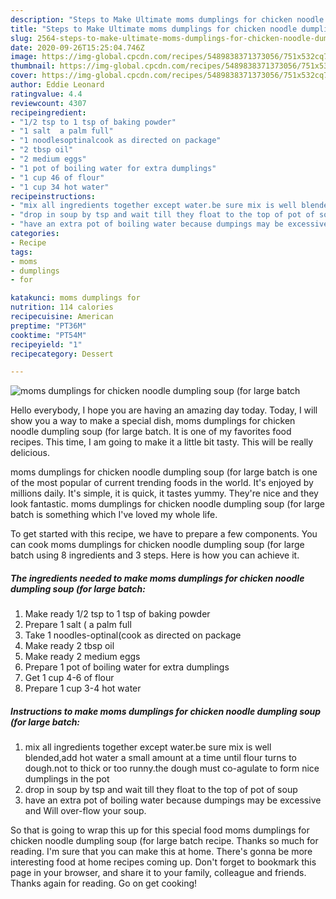 ```yaml
---
description: "Steps to Make Ultimate moms dumplings for chicken noodle dumpling soup (for large batch"
title: "Steps to Make Ultimate moms dumplings for chicken noodle dumpling soup (for large batch"
slug: 2564-steps-to-make-ultimate-moms-dumplings-for-chicken-noodle-dumpling-soup-for-large-batch
date: 2020-09-26T15:25:04.746Z
image: https://img-global.cpcdn.com/recipes/5489838371373056/751x532cq70/moms-dumplings-for-chicken-noodle-dumpling-soup-for-large-batch-recipe-main-photo.jpg
thumbnail: https://img-global.cpcdn.com/recipes/5489838371373056/751x532cq70/moms-dumplings-for-chicken-noodle-dumpling-soup-for-large-batch-recipe-main-photo.jpg
cover: https://img-global.cpcdn.com/recipes/5489838371373056/751x532cq70/moms-dumplings-for-chicken-noodle-dumpling-soup-for-large-batch-recipe-main-photo.jpg
author: Eddie Leonard
ratingvalue: 4.4
reviewcount: 4307
recipeingredient:
- "1/2 tsp to 1 tsp of baking powder"
- "1 salt  a palm full"
- "1 noodlesoptinalcook as directed on package"
- "2 tbsp oil"
- "2 medium eggs"
- "1 pot of boiling water for extra dumplings"
- "1 cup 46 of flour"
- "1 cup 34 hot water"
recipeinstructions:
- "mix all ingredients together except water.be sure mix is well blended,add hot water a small amount at a time until flour turns to dough.not to thick or too runny.the dough must co-agulate to form nice dumplings in the pot"
- "drop in soup by tsp and wait till they float to the top of pot of soup"
- "have an extra pot of boiling water because dumpings may be excessive and Will over-flow your soup."
categories:
- Recipe
tags:
- moms
- dumplings
- for

katakunci: moms dumplings for 
nutrition: 114 calories
recipecuisine: American
preptime: "PT36M"
cooktime: "PT54M"
recipeyield: "1"
recipecategory: Dessert

---
```



![moms dumplings for chicken noodle dumpling soup (for large batch](https://img-global.cpcdn.com/recipes/5489838371373056/751x532cq70/moms-dumplings-for-chicken-noodle-dumpling-soup-for-large-batch-recipe-main-photo.jpg)

Hello everybody, I hope you are having an amazing day today. Today, I will show you a way to make a special dish, moms dumplings for chicken noodle dumpling soup (for large batch. It is one of my favorites food recipes. This time, I am going to make it a little bit tasty. This will be really delicious.



moms dumplings for chicken noodle dumpling soup (for large batch is one of the most popular of current trending foods in the world. It's enjoyed by millions daily. It's simple, it is quick, it tastes yummy. They're nice and they look fantastic. moms dumplings for chicken noodle dumpling soup (for large batch is something which I've loved my whole life.


To get started with this recipe, we have to prepare a few components. You can cook moms dumplings for chicken noodle dumpling soup (for large batch using 8 ingredients and 3 steps. Here is how you can achieve it.

<!--inarticleads1-->

##### The ingredients needed to make moms dumplings for chicken noodle dumpling soup (for large batch:

1. Make ready 1/2 tsp to 1 tsp of baking powder
1. Prepare 1 salt ( a palm full
1. Take 1 noodles-optinal(cook as directed on package
1. Make ready 2 tbsp oil
1. Make ready 2 medium eggs
1. Prepare 1 pot of boiling water for extra dumplings
1. Get 1 cup 4-6 of flour
1. Prepare 1 cup 3-4 hot water




<!--inarticleads2-->

##### Instructions to make moms dumplings for chicken noodle dumpling soup (for large batch:

1. mix all ingredients together except water.be sure mix is well blended,add hot water a small amount at a time until flour turns to dough.not to thick or too runny.the dough must co-agulate to form nice dumplings in the pot
1. drop in soup by tsp and wait till they float to the top of pot of soup
1. have an extra pot of boiling water because dumpings may be excessive and Will over-flow your soup.




So that is going to wrap this up for this special food moms dumplings for chicken noodle dumpling soup (for large batch recipe. Thanks so much for reading. I'm sure that you can make this at home. There's gonna be more interesting food at home recipes coming up. Don't forget to bookmark this page in your browser, and share it to your family, colleague and friends. Thanks again for reading. Go on get cooking!
